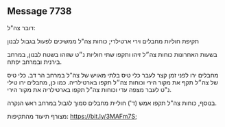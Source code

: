 ## Message 7738

דובר צה"ל:

תקיפת חוליות מחבלים וירי ארטילרי; כוחות צה"ל ממשיכים לפעול בגבול לבנון

בשעות האחרונות כוחות צה״ל זיהו ותקפו שתי חוליות נ״ט שזוהו בשטח לבנון, במרחב בירנית ובמרחב יפתח.

מחבלים ירו לפני זמן קצר לעבר כלי טיס בלתי מאויש של צה"ל במרחב הר דב. כלי טיס של צה״ל תקף את מקור הירי וכוחות צה״ל תקפו בארטילריה. כמו כן, מחבלים ירו טילי נ"ט לעבר מצפה עדי וכוחות צה"ל תקפו בארטילריה את מקור הירי. 

בנוסף, כוחות צה"ל תקפו אמש (ד') חוליית מחבלים סמוך לגבול במרחב ראש הנקרה. 

מצורף תיעוד מהתקיפות: https://bit.ly/3MAFm7S;

